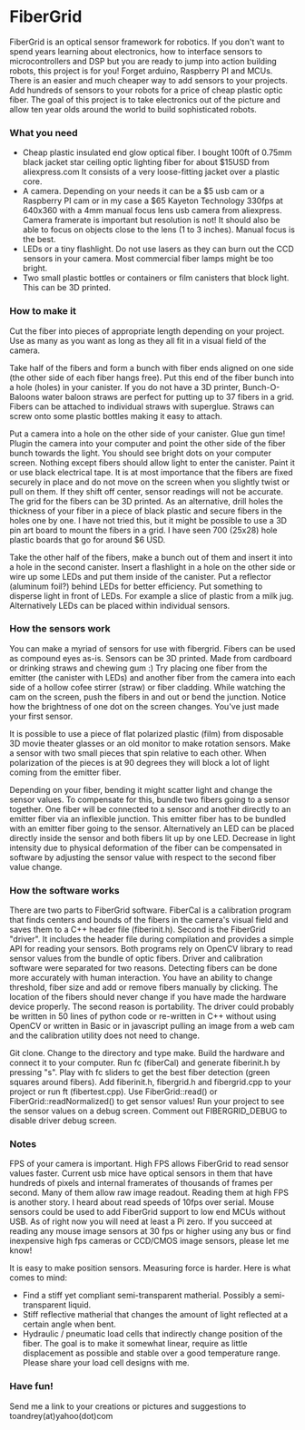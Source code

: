 # FiberGrid

FiberGrid is an optical sensor framework for robotics.  If you don't want to spend years learning about electronics, how to interface sensors to microcontrollers and DSP but you are ready to jump into action building robots, this project is for you!  Forget arduino, Raspberry PI and MCUs.  There is an easier and much cheaper way to add sensors to your projects.  Add hundreds of sensors to your robots for a price of cheap plastic optic fiber.  The goal of this project is to take electronics out of the picture and allow ten year olds around the world to build sophisticated robots.

### What you need
* Cheap plastic insulated end glow optical fiber.  I bought 100ft of 0.75mm black jacket star ceiling optic lighting fiber for about $15USD from aliexpress.com  It consists of a very loose-fitting jacket over a plastic core.
* A camera.  Depending on your needs it can be a $5 usb cam or a Raspberry PI cam or in my case a $65 Kayeton Technology 330fps at 640x360 with a 4mm manual focus lens usb camera from aliexpress.  Camera framerate is important but resolution is not!  It should also be able to focus on objects close to the lens (1 to 3 inches).  Manual focus is the best.
* LEDs or a tiny flashlight.  Do not use lasers as they can burn out the CCD sensors in your camera.  Most commercial fiber lamps might be too bright.
* Two small plastic bottles or containers or film canisters that block light. This can be 3D printed.

### How to make it
Cut the fiber into pieces of appropriate length depending on your project.  Use as many as you want as long as they all fit in a visual field of the camera.

Take half of the fibers and form a bunch with fiber ends aligned on one side (the other side of each fiber hangs free).  Put this end of the fiber bunch into a hole (holes) in your canister.  If you do not have a 3D printer, Bunch-O-Baloons water baloon straws are perfect for putting up to 37 fibers in a grid.  Fibers can be attached to individual straws with superglue.  Straws can screw onto some plastic bottles making it easy to attach.

Put a camera into a hole on the other side of your canister.  Glue gun time! Plugin the camera into your computer and point the other side of the fiber bunch towards the light.  You should see bright dots on your computer screen.  Nothing except fibers should allow light to enter the canister. Paint it or use black electrical tape.  It is at most importance that the fibers are fixed securely in place and do not move on the screen when you slightly twist or pull on them.  If they shift off center, sensor readings will not be accurate.  The grid for the fibers can be 3D printed.  As an alternative, drill holes the thickness of your fiber in a piece of black plastic and secure fibers in the holes one by one.  I have not tried this, but it might be possible to use a 3D pin art board to mount the fibers in a grid.  I have seen 700 (25x28) hole plastic boards that go for around $6 USD.

Take the other half of the fibers, make a bunch out of them and insert it into a hole in the second canister.  Insert a flashlight in a hole on the other side or wire up some LEDs and put them inside of the canister.  Put a reflector (aluminum foil?) behind LEDs for better efficiency.  Put something to disperse light in front of LEDs.  For example a slice of plastic from a milk jug.  Alternatively LEDs can be placed within individual sensors.

### How the sensors work
You can make a myriad of sensors for use with fibergrid.  Fibers can be used as compound eyes as-is.  Sensors can be 3D printed.  Made from cardboard or drinking straws and chewing gum :)  Try placing one fiber from the emitter (the canister with LEDs) and another fiber from the camera into each side of a hollow cofee stirrer (straw) or fiber cladding.  While watching the cam on the screen, push the fibers in and out or bend the junction.  Notice how the brightness of one dot on the screen changes.  You've just made your first sensor.

It is possible to use a piece of flat polarized plastic (film) from disposable 3D movie theater glasses or an old monitor to make rotation sensors. Make a sensor with two small pieces that spin relative to each other.  When polarization of the pieces is at 90 degrees they will block a lot of light coming from the emitter fiber.

Depending on your fiber, bending it might scatter light and change the sensor values.  To compensate for this, bundle two fibers going to a sensor together.  One fiber will be connected to a sensor and another directly to an emitter fiber via an inflexible junction.  This emitter fiber has to be bundled with an emitter fiber going to the sensor.  Alternatively an LED can be placed directly inside the sensor and both fibers lit up by one LED.  Decrease in light intensity  due to physical deformation of the fiber can be compensated in software by adjusting the sensor value with respect to the second fiber value change.

### How the software works
There are two parts to FiberGrid software.  FiberCal is a calibration program that finds centers and bounds of the fibers in the camera's visual field and saves them to a C++ header file (fiberinit.h).  Second is the FiberGrid "driver".  It includes the header file during compilation and provides a simple API for reading your sensors.  Both programs rely on OpenCV library to read sensor values from the bundle of optic fibers.  Driver and calibration software were separated for two reasons.  Detecting fibers can be done more accurately with human interaction. You have an ability to change threshold, fiber size and add or remove fibers manually by clicking.  The location of the fibers should never change if you have made the hardware device properly.  The second reason is portability.  The driver could probably be written in 50 lines of python code or re-written in C++ without using OpenCV or written in Basic or in javascript pulling an image from a web cam and the calibration utility does not need to change.

Git clone. Change to the directory and type make.  Build the hardware and connect it to your computer.  Run fc (fiberCal) and generate fiberinit.h by pressing "s".  Play with fc sliders to get the best fiber detection (green squares around fibers).  Add fiberinit.h, fibergrid.h and fibergrid.cpp to your project or run ft (fibertest.cpp).  Use FiberGrid::read() or FiberGrid::readNormalized() to get sensor values!  Run your project to see the sensor values on a debug screen.  Comment out FIBERGRID_DEBUG to disable driver debug screen.

### Notes
FPS of your camera is important.  High FPS allows FiberGrid to read sensor values faster.  Current usb mice have optical sensors in them that have hundreds of pixels and internal framerates of thousands of frames per second.  Many of them allow raw image readout.  Reading them at high FPS is another story.  I heard about read speeds of 10fps over serial.  Mouse sensors could be used to add FiberGrid support to low end MCUs without USB.  As of right now you will need at least a Pi zero.  If you succeed at reading any mouse image sensors at 30 fps or higher using any bus or find inexpensive high fps cameras or CCD/CMOS image sensors, please let me know!

It is easy to make position sensors.  Measuring force is harder.  Here is what comes to mind:
* Find a stiff yet compliant semi-transparent matherial.  Possibly a semi-transparent liquid.
* Stiff reflective matherial that changes the amount of light reflected at a certain angle when bent.
* Hydraulic / pneumatic load cells that indirectly change position of the fiber.
The goal is to make it somewhat linear, require as little displacement as possible and stable over a good temperature range.  Please share your load cell designs with me.

### Have fun!
Send me a link to your creations or pictures and suggestions to  toandrey(at)yahoo(dot)com
